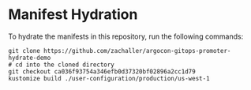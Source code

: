 # Manifest Hydration

To hydrate the manifests in this repository, run the following commands:

```shell
git clone https://github.com/zachaller/argocon-gitops-promoter-hydrate-demo
# cd into the cloned directory
git checkout ca036f93754a346efb0d37320bf02896a2cc1d79
kustomize build ./user-configuration/production/us-west-1
```
